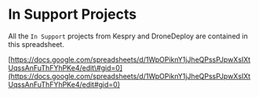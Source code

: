 # In Support Projects

All the `In Support` projects from Kespry and DroneDeploy are contained in this spreadsheet.

[https://docs.google.com/spreadsheets/d/1WpOPiknY1jJheQPssPJpwXsIXtUqssAnFuThFYhPKe4/edit\#gid=0](https://docs.google.com/spreadsheets/d/1WpOPiknY1jJheQPssPJpwXsIXtUqssAnFuThFYhPKe4/edit#gid=0)

